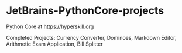 # JetBrains-PythonCore-projects
Python Core at https://hyperskill.org


Completed Projects: Currency Converter, Dominoes, Markdown Editor, Arithmetic Exam Application, Bill Splitter

